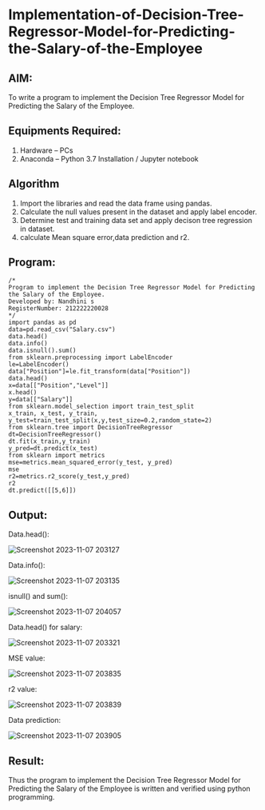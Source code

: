 # Implementation-of-Decision-Tree-Regressor-Model-for-Predicting-the-Salary-of-the-Employee

## AIM:
To write a program to implement the Decision Tree Regressor Model for Predicting the Salary of the Employee.

## Equipments Required:
1. Hardware – PCs
2. Anaconda – Python 3.7 Installation / Jupyter notebook

## Algorithm
1. Import the libraries and read the data frame using pandas.
2. Calculate the null values present in the dataset and apply label encoder. 
3. Determine test and training data set and apply decison tree regression in dataset.
4. calculate Mean square error,data prediction and r2.


## Program:
```
/*
Program to implement the Decision Tree Regressor Model for Predicting the Salary of the Employee.
Developed by: Nandhini s
RegisterNumber: 212222220028 
*/
import pandas as pd
data=pd.read_csv("Salary.csv")
data.head()
data.info()
data.isnull().sum()
from sklearn.preprocessing import LabelEncoder
le=LabelEncoder()
data["Position"]=le.fit_transform(data["Position"])
data.head()
x=data[["Position","Level"]]
x.head()
y=data[["Salary"]]
from sklearn.model_selection import train_test_split
x_train, x_test, y_train, y_test=train_test_split(x,y,test_size=0.2,random_state=2)
from sklearn.tree import DecisionTreeRegressor
dt=DecisionTreeRegressor()
dt.fit(x_train,y_train)
y_pred=dt.predict(x_test)
from sklearn import metrics
mse=metrics.mean_squared_error(y_test, y_pred)
mse
r2=metrics.r2_score(y_test,y_pred)
r2
dt.predict([[5,6]])
```

## Output:
Data.head():

![Screenshot 2023-11-07 203127](https://github.com/nandhu6523/Implementation-of-Decision-Tree-Regressor-Model-for-Predicting-the-Salary-of-the-Employee/assets/123856724/59296cf9-810d-4bba-bdcf-68f839abd105)

Data.info():


   ![Screenshot 2023-11-07 203135](https://github.com/nandhu6523/Implementation-of-Decision-Tree-Regressor-Model-for-Predicting-the-Salary-of-the-Employee/assets/123856724/4c2d95f4-7a1f-4ec8-af73-f8a88bd0da09)

isnull() and sum():

![Screenshot 2023-11-07 204057](https://github.com/nandhu6523/Implementation-of-Decision-Tree-Regressor-Model-for-Predicting-the-Salary-of-the-Employee/assets/123856724/7c757e87-e9e7-41bb-8494-eb2c17e2c4b4)

Data.head() for salary:

![Screenshot 2023-11-07 203321](https://github.com/nandhu6523/Implementation-of-Decision-Tree-Regressor-Model-for-Predicting-the-Salary-of-the-Employee/assets/123856724/5bfd2c23-f863-4d0f-b9f6-02d0f49883e2)

MSE value:
 
 ![Screenshot 2023-11-07 203835](https://github.com/nandhu6523/Implementation-of-Decision-Tree-Regressor-Model-for-Predicting-the-Salary-of-the-Employee/assets/123856724/52857809-e98f-4d17-b610-8f7fac527efc)

r2 value:
 
 ![Screenshot 2023-11-07 203839](https://github.com/nandhu6523/Implementation-of-Decision-Tree-Regressor-Model-for-Predicting-the-Salary-of-the-Employee/assets/123856724/5165d2c1-5f54-41d4-8130-552c1c88e4a9)

Data prediction:

![Screenshot 2023-11-07 203905](https://github.com/nandhu6523/Implementation-of-Decision-Tree-Regressor-Model-for-Predicting-the-Salary-of-the-Employee/assets/123856724/ed825842-b689-4c24-97c8-a5e739023e9f)

## Result:
Thus the program to implement the Decision Tree Regressor Model for Predicting the Salary of the Employee is written and verified using python programming.

